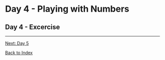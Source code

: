 # Day 4 - Playing with Numbers


## Day 4 - Excercise

---
[Next: Day 5](05-day05.md)

[Back to Index](index.md)